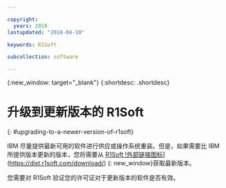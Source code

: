 ```yaml
---

copyright:
  years: 2018
lastupdated: "2018-04-10"

keywords: R1Soft

subcollection: software

---
```


{:new_window: target="_blank"}
{:shortdesc: .shortdesc}

# 升级到更新版本的 R1Soft
{: #upgrading-to-a-newer-version-of-r1soft}

IBM 尽量提供最新可用的软件进行供应或操作系统重装。但是，如果需要比 IBM 所提供版本更新的版本，您将需要从 [R1Soft !外部链接图标](../../icons/launch-glyph.svg "外部链接图标")](https://dist.r1soft.com/download/) {: new_window}获取最新版本。

您需要对 R1Soft 验证您的许可证对于更新版本的软件是否有效。
